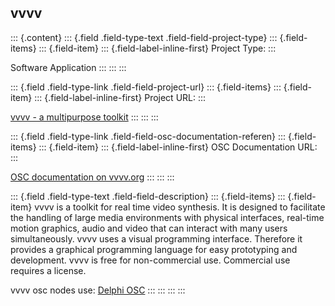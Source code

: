 ## vvvv

::: {.content}
::: {.field .field-type-text .field-field-project-type}
::: {.field-items}
::: {.field-item}
::: {.field-label-inline-first}
Project Type:
:::

Software Application
:::
:::
:::

::: {.field .field-type-link .field-field-project-url}
::: {.field-items}
::: {.field-item}
::: {.field-label-inline-first}
Project URL:
:::

[vvvv - a multipurpose toolkit](http://vvvv.org/)
:::
:::
:::

::: {.field .field-type-link .field-field-osc-documentation-referen}
::: {.field-items}
::: {.field-item}
::: {.field-label-inline-first}
OSC Documentation URL:
:::

[OSC documentation on
vvvv.org](http://www.vvvv.org/tiki-index.php?page=osc)
:::
:::
:::

::: {.field .field-type-text .field-field-description}
::: {.field-items}
::: {.field-item}
vvvv is a toolkit for real time video synthesis. It is designed to
facilitate the handling of large media environments with physical
interfaces, real-time motion graphics, audio and video that can interact
with many users simultaneously. vvvv uses a visual programming
interface. Therefore it provides a graphical programming language for
easy prototyping and development. vvvv is free for non-commercial use.
Commercial use requires a license.

vvvv osc nodes use: [Delphi OSC](implementation/delphi-osc)
:::
:::
:::
:::
